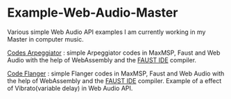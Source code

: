 # Example-Web-Audio-Master
Various simple Web Audio API examples I am currently working in my Master in computer music.

[Codes Arpeggiator](https://github.com/quentinplet/Example-Web-Audio-Master/tree/main/Codes%20Arpeggiator) : simple Arpeggiator codes in MaxMSP, Faust and Web Audio with the help of WebAssembly and the [FAUST IDE](https://faustide.grame.fr/) compiler.

[Code Flanger](https://github.com/quentinplet/Example-Web-Audio-Master/tree/main/Codes%20Flanger) : simple Flanger codes in MaxMSP, Faust and Web Audio with the help of WebAssembly and the [FAUST IDE](https://faustide.grame.fr/) compiler. Example of a effect of Vibrato(variable delay) in Web Audio API.
